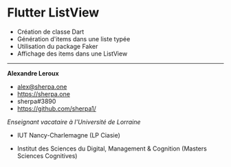 # Flutter ListView

- Création de classe Dart
- Génération d'items dans une liste typée
- Utilisation du package Faker
- Affichage des items dans une ListView

---

__Alexandre Leroux__

- alex@sherpa.one
- https://sherpa.one
- sherpa#3890
- https://github.com/sherpa1/

_Enseignant vacataire à l'Université de Lorraine_

- IUT Nancy-Charlemagne (LP Ciasie)

- Institut des Sciences du Digital, Management & Cognition (Masters Sciences Cognitives)